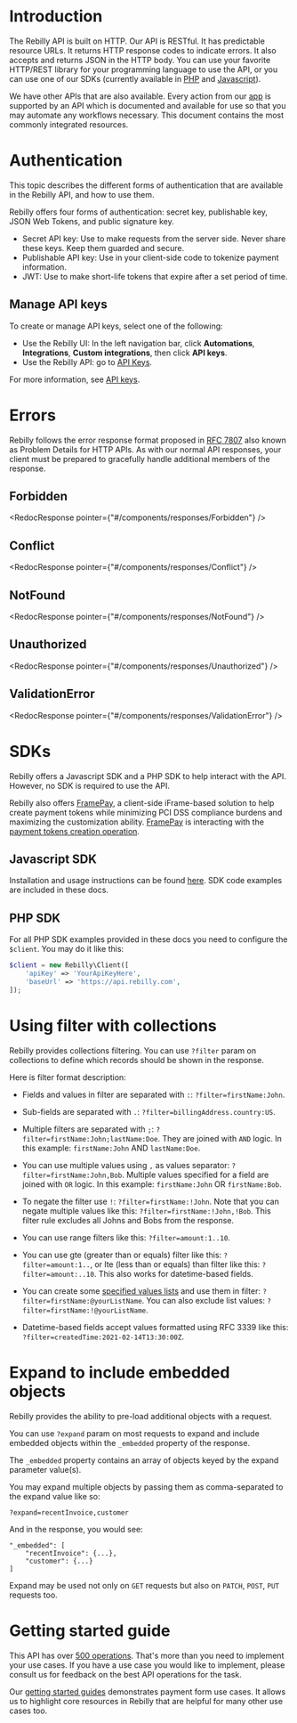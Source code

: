 # Introduction
[comment]: <> (x-product-description-placeholder)
The Rebilly API is built on HTTP.
Our API is RESTful.
It has predictable resource URLs.
It returns HTTP response codes to indicate errors.
It also accepts and returns JSON in the HTTP body.
You can use your favorite HTTP/REST library for your programming language to use the API,
or you can use one of our SDKs (currently available in [PHP](https://github.com/Rebilly/rebilly-php) and [Javascript](https://github.com/Rebilly/rebilly-js-sdk)).

We have other APIs that are also available.
Every action from our [app](https://app.rebilly.com) is supported by an API which is documented and available for use so that you may automate any workflows necessary.
This document contains the most commonly integrated resources.

# Authentication

This topic describes the different forms of authentication that are available in the Rebilly API, and how to use them.

Rebilly offers four forms of authentication: secret key, publishable key, JSON Web Tokens, and public signature key.

- Secret API key: Use to make requests from the server side. Never share these keys. Keep them guarded and secure.
- Publishable API key: Use in your client-side code to tokenize payment information.
- JWT: Use to make short-life tokens that expire after a set period of time.

<!-- ReDoc-Inject: <security-definitions> -->

## Manage API keys

To create or manage API keys, select one of the following:

- Use the Rebilly UI: In the left navigation bar, click **Automations**, **Integrations**, **Custom integrations**, then click **API keys**.
- Use the Rebilly API: go to [API Keys](https://all-rebilly.redoc.ly/#tag/API-Keys).

For more information, see [API keys](https://www.rebilly.com/docs/concepts-and-features/concept/api-keys).

# Errors
Rebilly follows the error response format proposed in [RFC 7807](https://tools.ietf.org/html/rfc7807) also known as Problem Details for HTTP APIs.  As with our normal API responses, your client must be prepared to gracefully handle additional members of the response.

## Forbidden
<RedocResponse pointer={"#/components/responses/Forbidden"} />

## Conflict
<RedocResponse pointer={"#/components/responses/Conflict"} />

## NotFound
<RedocResponse pointer={"#/components/responses/NotFound"} />

## Unauthorized
<RedocResponse pointer={"#/components/responses/Unauthorized"} />

## ValidationError
<RedocResponse pointer={"#/components/responses/ValidationError"} />

# SDKs

Rebilly offers a Javascript SDK and a PHP SDK to help interact with
the API.  However, no SDK is required to use the API.

Rebilly also offers [FramePay](https://docs.rebilly.com/docs/developer-docs/framepay/),
 a client-side iFrame-based solution to help
create payment tokens while minimizing PCI DSS compliance burdens
and maximizing the customization ability. [FramePay](https://docs.rebilly.com/docs/developer-docs/framepay/)
is interacting with the [payment tokens creation operation](https://all-rebilly.redoc.ly/tag/Payment-tokens/operation/PostToken/).

## Javascript SDK

Installation and usage instructions can be found [here](https://docs.rebilly.com/docs/developer-docs/sdks).
SDK code examples are included in these docs.

## PHP SDK
For all PHP SDK examples provided in these docs you need to configure the `$client`.
You may do it like this:

```php
$client = new Rebilly\Client([
    'apiKey' => 'YourApiKeyHere',
    'baseUrl' => 'https://api.rebilly.com',
]);
```

# Using filter with collections
Rebilly provides collections filtering. You can use `?filter` param on collections to define which records should be shown in the response.

Here is filter format description:

- Fields and values in filter are separated with `:`: `?filter=firstName:John`.

- Sub-fields are separated with `.`: `?filter=billingAddress.country:US`.

- Multiple filters are separated with `;`: `?filter=firstName:John;lastName:Doe`.
  They are joined with `AND` logic. In this example: `firstName:John` AND `lastName:Doe`.

- You can use multiple values using `,` as values separator: `?filter=firstName:John,Bob`.
  Multiple values specified for a field are joined with `OR` logic. In this example: `firstName:John` OR `firstName:Bob`.

- To negate the filter use `!`: `?filter=firstName:!John`.
  Note that you can negate multiple values like this: `?filter=firstName:!John,!Bob`.
  This filter rule excludes all Johns and Bobs from the response.

- You can use range filters like this: `?filter=amount:1..10`.

- You can use gte (greater than or equals) filter like this: `?filter=amount:1..`, or lte (less than or equals) than filter like this: `?filter=amount:..10`.
  This also works for datetime-based fields.

- You can create some [specified values lists](https://all-rebilly.redoc.ly/#tag/Lists) and use them in filter: `?filter=firstName:@yourListName`.
  You can also exclude list values: `?filter=firstName:!@yourListName`.

- Datetime-based fields accept values formatted using RFC 3339 like this: `?filter=createdTime:2021-02-14T13:30:00Z`. 

# Expand to include embedded objects
Rebilly provides the ability to pre-load additional objects with a request. 

You can use `?expand` param on most requests to expand and include embedded objects within the `_embedded` property of the response.

The `_embedded` property contains an array of 
objects keyed by the expand parameter value(s).

You may expand multiple objects by passing them
as comma-separated to the expand value like so:

```
?expand=recentInvoice,customer
```

And in the response, you would see:

```
"_embedded": [
    "recentInvoice": {...},
    "customer": {...}
]
```
Expand may be used not only on `GET` requests but also on `PATCH`, `POST`, `PUT` requests too.

# Getting started guide

This API has over [500 operations](https://all-rebilly.redoc.ly/).
That's more than you need to implement your use cases.
If you have a use case you would like to implement,
please consult us for feedback on the best API operations for the task.

Our [getting started guides](https://www.rebilly.com/docs/content/dev-docs/concept/integrations/) demonstrates payment form use cases.
It allows us to highlight core resources in Rebilly that are helpful for many other use cases too.
